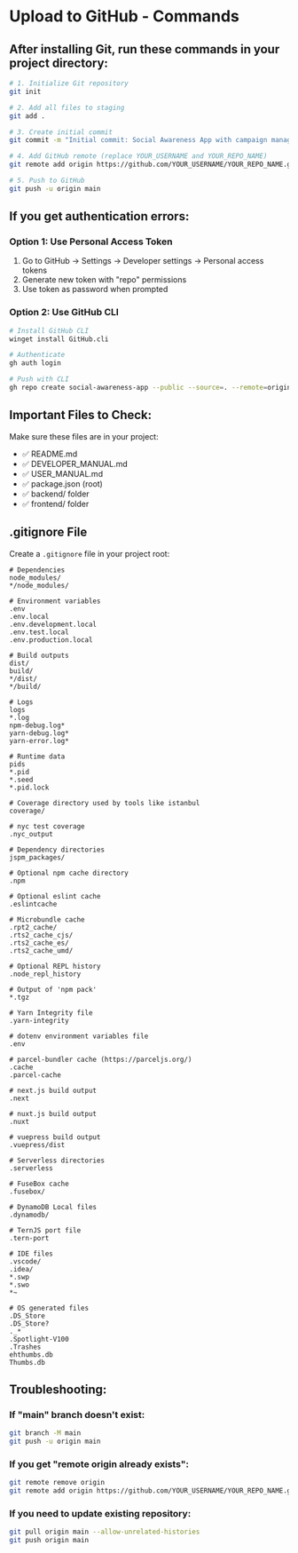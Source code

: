 # Upload to GitHub - Commands

## After installing Git, run these commands in your project directory:

```bash
# 1. Initialize Git repository
git init

# 2. Add all files to staging
git add .

# 3. Create initial commit
git commit -m "Initial commit: Social Awareness App with campaign management"

# 4. Add GitHub remote (replace YOUR_USERNAME and YOUR_REPO_NAME)
git remote add origin https://github.com/YOUR_USERNAME/YOUR_REPO_NAME.git

# 5. Push to GitHub
git push -u origin main
```

## If you get authentication errors:

### Option 1: Use Personal Access Token
1. Go to GitHub → Settings → Developer settings → Personal access tokens
2. Generate new token with "repo" permissions
3. Use token as password when prompted

### Option 2: Use GitHub CLI
```bash
# Install GitHub CLI
winget install GitHub.cli

# Authenticate
gh auth login

# Push with CLI
gh repo create social-awareness-app --public --source=. --remote=origin --push
```

## Important Files to Check:

Make sure these files are in your project:
- ✅ README.md
- ✅ DEVELOPER_MANUAL.md  
- ✅ USER_MANUAL.md
- ✅ package.json (root)
- ✅ backend/ folder
- ✅ frontend/ folder

## .gitignore File

Create a `.gitignore` file in your project root:

```gitignore
# Dependencies
node_modules/
*/node_modules/

# Environment variables
.env
.env.local
.env.development.local
.env.test.local
.env.production.local

# Build outputs
dist/
build/
*/dist/
*/build/

# Logs
logs
*.log
npm-debug.log*
yarn-debug.log*
yarn-error.log*

# Runtime data
pids
*.pid
*.seed
*.pid.lock

# Coverage directory used by tools like istanbul
coverage/

# nyc test coverage
.nyc_output

# Dependency directories
jspm_packages/

# Optional npm cache directory
.npm

# Optional eslint cache
.eslintcache

# Microbundle cache
.rpt2_cache/
.rts2_cache_cjs/
.rts2_cache_es/
.rts2_cache_umd/

# Optional REPL history
.node_repl_history

# Output of 'npm pack'
*.tgz

# Yarn Integrity file
.yarn-integrity

# dotenv environment variables file
.env

# parcel-bundler cache (https://parceljs.org/)
.cache
.parcel-cache

# next.js build output
.next

# nuxt.js build output
.nuxt

# vuepress build output
.vuepress/dist

# Serverless directories
.serverless

# FuseBox cache
.fusebox/

# DynamoDB Local files
.dynamodb/

# TernJS port file
.tern-port

# IDE files
.vscode/
.idea/
*.swp
*.swo
*~

# OS generated files
.DS_Store
.DS_Store?
._*
.Spotlight-V100
.Trashes
ehthumbs.db
Thumbs.db
```

## Troubleshooting:

### If "main" branch doesn't exist:
```bash
git branch -M main
git push -u origin main
```

### If you get "remote origin already exists":
```bash
git remote remove origin
git remote add origin https://github.com/YOUR_USERNAME/YOUR_REPO_NAME.git
```

### If you need to update existing repository:
```bash
git pull origin main --allow-unrelated-histories
git push origin main
```


